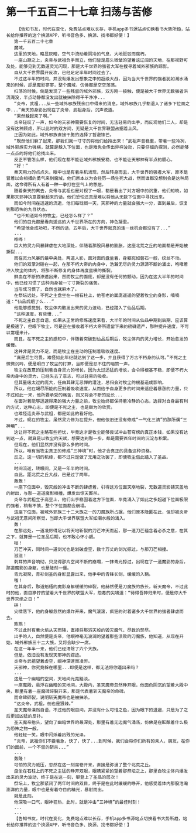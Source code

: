 # 第一千五百二十七章 扫荡与苦修
        【告知书友，时代在变化，免费站点难以长存，手机app多书源站点切换看书大势所趋，站长给你推荐的这个换源APP，听书音色多、换源、找书都好使！】
       第一千五百二十七章
       魔域。
       这里的天地，略显灰暗，空气中流动着阴冷的气息，大地斑驳而腐朽。
       一座山巅之上，炎帝与武祖负手而立，他们皆是眉头微皱的望着这辽阔的天地，在那视野可及处，能够见到无数道灵光闪现，那是大千世界的强者大军在搜寻着域外邪族的踪影。
       自从大千世界展开反攻，已经足足半年时间过去了。
       不过这半年的时间，并没有爆发出想象之中的超级大战，因为当大千世界的强者犹如潮水涌来的时候，却是魔影寥寥，整个魔域，仿佛都是空空荡荡。
       扫荡的时候，倒是发现了一些残留的域外邪族，双方刚一接触，便是被大千世界无数强者洪流淹没，半点动静都没发出就被抹除得干干净净...
       “炎帝，武祖...从一些域外邪族残余口中得来的消息，域外邪族几乎都退入了诸多下位面之中...”秦天的身影出现在了炎帝，武祖身后，沉声说道。
       “果然躲起来了啊。”
       炎帝轻叹了一声，如今的天邪神需要恢复的时间，无法轻易的出手，而反观他们二人，却是没有这种顾虑，所以此时的双方间，无疑是大千世界联盟占据着上风。
       正因为如此，域外邪族直接干脆的选择了暂避锋芒。
       “既然他们躲了起来，那我们就一寸寸的将他们给拎出来！”武祖声音稳重，带着一些冷冽，域外邪族实力强横，就算是躲入下位面，也是难免会传出异样波动，只要仔细的探测，必然能够一点点的将他们给找出来。
       反正不管怎么样，他们现在都不能让域外邪族安稳，也不能让天邪神有半点的顺心。
       “好！”
       秦天用力的点点头，眼中也是有着杀机涌现，然后转身而去，大千世界的强者大军，原本是冒着以命相搏的勇气来到魔域，他们原本以为会经历一场生死大战，然而谁都没想到会是这种局面，这令得所有人有着一种一拳打在空气上的憋屈。
       随着秦天的离去，炎帝与武祖也是对视了一眼，都是看出了对方眼中的沉重，他们知晓，如果那天邪神执意要躲起来的话，他们恐怕还真是难以将他从无数下位面中寻找出来。
       而如今时间在迅速的流逝，他们每耽搁一天，天邪神的力量就会强大一分，直到最后，恢复到那恐怖的九目状态。
       “也不知道如今的牧尘，已经怎么样了？”
       他们的目光都是看向遥远的大千世界所在的方向，神色凝重。
       “希望他会成功吧，不然的话，五年后，大千世界就真的连一丝机会都没有了...”
       ...
       哗哗！
       巨大的灵力风暴肆虐在大地深处，伴随着那股风暴的膨胀，这座北荒之丘的地面都是开始被撕裂...
       而在灵力风暴的最中央处，两道人影，面对面的盘坐着，身躯宛如磐石一般，纹丝不动。
       他们的双掌对碰在一起，在那不朽大帝的肉身中，浩瀚无尽的灵力源源不断的涌出，咆哮着冲入牧尘的体内，将那不断修复的身体再度蛮横的撕裂。
       鲜血在不断的渗透出来，然而牧尘的面庞，却是没有任何的颤动，因为在这大半年的时间中，他已经习惯了这种肉身被一寸寸撕裂的痛苦。
       当形成习惯了，自然也就麻木了。
       在祭坛远处，不死之主盘坐在一根石柱上，他苍老的面庞遥遥的望着牧尘的身影，喃喃道：“仙品后期了么...”
       他能够感觉到，牧尘体内散发出来的灵力波动，已经踏入了仙品后期。
       “这种速度，有些慢...”
       不死之主自言自语，如果从正常的修炼速度来看，大半年的时间从仙品中期到后期，应该算是极速了，但眼下牧尘，可是正在接收着不朽大帝所遗留下来的磅礴遗产，那种提升速度，不可以常理来计。
       而且，在不死之主的感知中，伴随着突破到仙品后期后，牧尘体内的灵力增长，开始愈发的缓慢。
       这并非是灵力不足，而是牧尘在主动的压制着吸收速度。
       “真是后生可畏，难怪如此年纪就达到了这一步，并且获得了万古不朽身的认可。”不死之主微微沉吟，便是明白了牧尘的打算，当即便是忍不住的暗赞一声。
       牧尘在故意的压制着自身灵力的增长，因为太过迅猛的增长，会令得根基不稳，即便不朽大帝肉身中的灵力，已经失去了意志，可以轻易的吸收。
       但其量级太过的庞大，任由其肆无忌惮的灌注，总归会对牧尘的根基造成影响。
       所以，他在竭尽所能的压制着吸收速度，从而给予自身更多的时间来适应着暴涨的力量，只不过如此一来，他所要承受的痛苦，则又将会不断的延长...
       在面对着能够迅速得来的强大力量之前，牧尘始终都保持着冷静的心态，选择对自身最有利的方式，这种心志，即便是不死之主，也是颇为的欣赏。
       也难怪连炎帝与武祖，都是如此的看好他。
       不过，现在的牧尘，虽然灵力修为在提升，但他依旧还没有修成“一气化三清”的那所谓“三神境”...
       这让得不死之主略有些担忧，毕竟这才是牧尘能够尝试冲击苍穹榜的真正本钱，如果没有达到这一点，就算是以牧尘的天赋，想要达到那一步，都是需要百年时间的沉淀与积累。
       但现在，他们显然并没有那么多的时间。
       所以，唯有当牧尘真正的修成“三神境”时，他才会真正的具备这种资格。
       反之，这一切的机缘，都不过只是做了无用之功罢了，即便牧尘借此踏入了圣品。
       ...
       时间流逝，转眼间，又是一年半的时间。
       自此，距北荒之丘大战，已是过了两年。
       轰轰！
       一座下位面中，毁灭般的冲击不断的肆虐着，引得这方位面天崩地裂，无数道灵影铺天盖地的射出，与那一道道魔影相撞，爆发出惊天厮杀。
       炎帝与武祖立于高空上，他们出手稳固着这方下位面，毕竟涌入了如此之多超越下位面极限的强者，稍有不慎，整个下位面都会崩塌。
       这座下位面，被域外邪族三十二大族之一的刀魔族所占据，他们原本隐匿在此，但却被炎帝与武祖无意间所察觉，当即大千世界联盟大军如潮水般的涌入。
       轰！
       在那远处，一道凌厉得足以将天地斩裂的刀芒冲天而起，那一道刀芒蕴含着必杀之意，在其之下，就算是一位圣品后期，也不敢心怀小觑。
       嗡！
       刀芒冲天，同时间一道剑光也是划破虚空，数十万丈的剑光掠过，与那刀芒相撞。
       滋滋！
       刺耳的声音响彻，只见得那片空间不断的崩塌，一抹青光掠过，出现在了一道魔影的身后，那道魔影的身躯，也是陡然一僵。
       青光凝聚，青衫剑圣的身影显露出来，他手中的青锋长剑，缓缓的入鞘。
       嗤！
       在其身后，那道魁梧的魔影身躯缓缓的碎裂，他赫然便是刀魔族的族长，斩天魔帝，不过此时的他，面目狰狞的望着大千世界的联盟大军，怨毒的尖啸道：“待得吾神归来时，便是你大千世界灭绝之日！”
       砰！
       尖啸落下，他的身躯忽然的爆炸开来，魔气滚滚，疯狂的对着诸多大千世界的强者肆虐而去。
       熊熊！
       不过此时有着火焰从天而降，直接将那滔天般的毁灭魔气，尽数的焚尽。
       出手的人，自然便是炎帝，他眼神毫无波澜的望着那些溃败的刀魔族，他知道，从现在开始，域外邪族三十二大族，又将会缺少一席。
       在这一年半一来，他们已经清除了六个大族。
       但是，依旧没有发现天邪神的踪迹。
       炎帝与武祖望着虚空，眼神深邃而凌厉。
       天邪神，你究竟躲在哪里...即便是这样，都无法将你逼出来吗？
       ...
       这是一个幽暗的空间，天地间光亮黯淡。
       一座魔殿，悬浮在幽暗的天地间，大殿内，圣天魔帝忽然睁开眼，他面色阴沉的望着大殿中央，那里有着一座魔碑碎裂开来，那是代表着斩天魔帝的命碑。
       而命碑碎裂，说明斩天魔帝也是被抹杀。
       “这炎帝，武祖，倒也是狠辣。”
       圣天魔帝漠然自语，不过他的眼目间，并没有什么可惜之色，因为眼下的退避，只是为了之后更加凶猛的反扑。
       圣天魔帝抬头，望向了幽暗世界的最深处，那里有着无边魔气涌荡，仿佛是在酝酿着什么极为恐怖之物一般。
       他轻轻一笑，眼中闪烁着凶残的光泽。
       “炎帝，武祖你们不要着急，快了，快了...到时候，我们会将你们所有的亲人，朋友，在你们的面前，一个不留的斩杀...”
       ...
       轰隆！
       可怕的灵力威压，忽然在这一刻席卷开来，直接是弥漫了整个北荒之丘。
       盘坐在石柱上的不死之主猛的睁开双眼，眼睛紧紧的望着那祭坛之上，那里自牧尘体内爆发出来的灵力波动，终于是在这一刻，攀登上了圣品的层次！
       祭坛上，牧尘那紧闭了两年时间的双目，终于是在此时缓缓的睁开，他感受着体内那股浩瀚澎湃的力量，眼中也是有着夺目的精光，暴射而出。
       就是此刻。
       他深吸一口气，眼神狂热，此时，就是冲击“三神境”的最佳时刻！
       ...
       ...
       【告知书友，时代在变化，免费站点难以长存，手机app多书源站点切换看书大势所趋，站长给你推荐的这个换源APP，听书音色多、换源、找书都好使！】